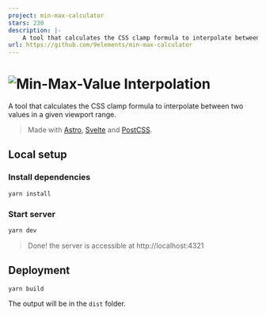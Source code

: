 ```yaml
---
project: min-max-calculator
stars: 230
description: |-
    A tool that calculates the CSS clamp formula to interpolate between two values in a given viewport range.
url: https://github.com/9elements/min-max-calculator
---
```


# <img alt="Min-Max-Value Interpolation" src="src/assets/img/social-share.png" />

A tool that calculates the CSS clamp formula to interpolate between two values in a given viewport range.

> Made with [Astro](https://astro.build), [Svelte](https://svelte.dev) and [PostCSS](https://postcss.org).

## Local setup

### Install dependencies

```sh
yarn install
```

### Start server

```sh
yarn dev
```

> Done! the server is accessible at http://localhost:4321

## Deployment

```sh
yarn build
```

The output will be in the `dist` folder.

